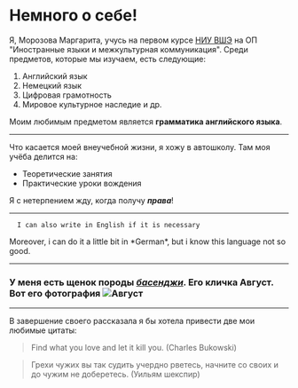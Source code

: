 Немного о себе!
====

Я, Морозова Маргарита, учусь на первом курсе [НИУ ВШЭ](http:/hse.ru) на ОП "Иностранные языки и межкультурная коммуникация". Среди предметов, которые мы изучаем, есть следующие: 
1. Английский язык
2. Немецкий язык
3. Цифровая грамотность
4. Мировое культурное наследие и др.

Моим любимым предметом является **грамматика английского языка**.

--------
  Что касается моей внеучебной жизни, я хожу в автошколу. Там моя учёба делится на:
  
  * Теоретические занятия 
  * Практические уроки вождения
  
  Я с нетерпением жду, когда получу ***права***!
 
 -------
      I can also write in English if it is necessary
 Moreover, i can do it a little bit in \*German\*, but i know this language not so good.
     
      
 -------
 ### У меня есть щенок породы [*басенджи*](https://ru.wikipedia.org/wiki/Басенджи). Его кличка Август. Вот его фотография ![Август](https://pp.userapi.com/c841624/v841624793/59b1f/acdzLbUVS9Q.jpg)
 
 -------
 В завершение своего рассказала я бы хотела привести две мои любимые цитаты:
 > Find what you love and let it kill you. (Charles Bukowski)

> Грехи чужих вы так судить учердно рветесь, начните со своих и до чужим не доберетесь. (Уильям шекспир) 

    
